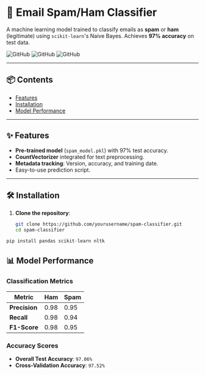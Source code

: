 # 📧 Email Spam/Ham Classifier

A machine learning model trained to classify emails as **spam** or **ham** (legitimate) using `scikit-learn`'s Naive Bayes. Achieves **97% accuracy** on test data.

![GitHub](https://img.shields.io/badge/Python-3.8%2B-blue)
![GitHub](https://img.shields.io/badge/scikit--learn-1.2.2-orange)
![GitHub](https://img.shields.io/badge/License-MIT-green)

---

## 📦 Contents

- [Features](#-features)
- [Installation](#-installation)
- [Model Performance](#-model-performance)

---

## ✨ Features

- **Pre-trained model** (`spam_model.pkl`) with 97% test accuracy.
- **CountVectorizer** integrated for text preprocessing.
- **Metadata tracking**: Version, accuracy, and training date.
- Easy-to-use prediction script.

---

## 🛠 Installation

1. **Clone the repository**:
   ```bash
   git clone https://github.com/yourusername/spam-classifier.git
   cd spam-classifier
   ```

```python
pip install pandas scikit-learn nltk
```

## 📊 Model Performance

### Classification Metrics

| Metric        | Ham  | Spam |
| ------------- | ---- | ---- |
| **Precision** | 0.98 | 0.95 |
| **Recall**    | 0.98 | 0.94 |
| **F1-Score**  | 0.98 | 0.95 |

### Accuracy Scores

- **Overall Test Accuracy**: `97.06%`
- **Cross-Validation Accuracy**: `97.52%`
